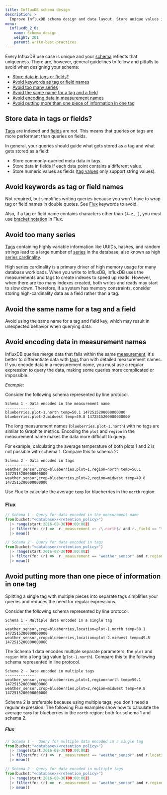```yaml
---
title: InfluxDB schema design
description: >
  Improve InfluxDB schema design and data layout. Store unique values in fields and other tips to reduce high cardinality in InfluxDB and make your data more performant.
menu:
  influxdb_2_0:
    name: Schema design
    weight: 201
    parent: write-best-practices
---
```


Every InfluxDB use case is unique and your [schema](/influxdb/v2.0/reference/glossary/#schema) reflects that uniqueness.
There are, however, general guidelines to follow and pitfalls to avoid when designing your schema:

- [Store data in tags or fields?](#store-data-in-tags-or-fields)
- [Avoid keywords as tag or field names](#avoid-keywords-as-tag-or-field-names)
- [Avoid too many series](#avoid-too-many-series)
- [Avoid the same name for a tag and a field](#avoid-the-same-name-for-a-tag-and-a-field)
- [Avoid encoding data in measurement names](#avoid-encoding-data-in-measurement-names)
- [Avoid putting more than one piece of information in one tag](#avoid-putting-more-than-one-piece-of-information-in-one-tag)
<!-- - [Recommendations for managing shard group duration](#shard-group-duration-management)
-->

## Store data in tags or fields?

[Tags](/influxdb/v2.0/reference/glossary/#tag) are indexed and [fields](/influxdb/v2.0/reference/glossary/#field) are not.
This means that queries on tags are more performant than queries on fields.

In general, your queries should guide what gets stored as a tag and what gets stored as a field:

- Store commonly-queried meta data in tags.
- Store data in fields if each data point contains a different value.
- Store numeric values as fields ([tag values](/influxdb/v2.0/reference/glossary/#tag-value) only support string values).

## Avoid keywords as tag or field names

Not required, but simplifies writing queries because you won't have to wrap tag or field names in double quotes.
See [Flux](/influxdb/v2.0/reference/flux/language/lexical-elements/#keywords) keywords to avoid.

Also, if a tag or field name contains characters other than `[A-z,_]`, you must use [bracket notation](/influxdb/v2.0/query-data/get-started/syntax-basics/#records) in Flux.

## Avoid too many series

[Tags](/influxdb/v2.0/reference/glossary/#tag) containing highly variable information like UUIDs, hashes, and random strings lead to a large number of [series](/influxdb/v2.0/reference/glossary/#series) in the database, also known as high [series cardinality](/influxdb/v2.0/reference/glossary/#series-cardinality).

High series cardinality is a primary driver of high memory usage for many database workloads.
When you write to InfluxDB, InfluxDB uses the measurements and tags to create indexes to speed up reads. However, when there are too many indexes created, both writes and reads may start to slow down.
Therefore, if a system has memory constraints, consider storing high-cardinality data as a field rather than a tag.

## Avoid the same name for a tag and a field

Avoid using the same name for a tag and field key, which may result in unexpected behavior when querying data.

## Avoid encoding data in measurement names

InfluxDB queries merge data that falls within the same [measurement](/influxdb/v2.0/reference/glossary/#measurement); it's better to differentiate data with [tags](/influxdb/v2.0/reference/glossary/#tag) than with detailed measurement names. If you encode data in a measurement name, you must use a regular expression to query the data, making some queries more complicated or impossible.

_Example:_

Consider the following schema represented by line protocol.

```
Schema 1 - Data encoded in the measurement name
-------------
blueberries.plot-1.north temp=50.1 1472515200000000000
blueberries.plot-2.midwest temp=49.8 1472515200000000000
```

The long measurement names (`blueberries.plot-1.north`) with no tags are similar to Graphite metrics.
Encoding the `plot` and `region` in the measurement name makes the data more difficult to query.

For example, calculating the average temperature of both plots 1 and 2 is not possible with schema 1.
Compare this to schema 2:

```
Schema 2 - Data encoded in tags
-------------
weather_sensor,crop=blueberries,plot=1,region=north temp=50.1 1472515200000000000
weather_sensor,crop=blueberries,plot=2,region=midwest temp=49.8 1472515200000000000
```

Use Flux to calculate the average `temp` for blueberries in the `north` region:

### Flux

```js
// Schema 1 - Query for data encoded in the measurement name
from(bucket:"<database>/<retention_policy>")
  |> range(start:2016-08-30T00:00:00Z)
  |> filter(fn: (r) =>  r._measurement =~ /\.north$/ and r._field == "temp")
  |> mean()

// Schema 2 - Query for data encoded in tags
from(bucket:"<database>/<retention_policy>")
  |> range(start:2016-08-30T00:00:00Z)
  |> filter(fn: (r) =>  r._measurement == "weather_sensor" and r.region == "north" and r._field == "temp")
  |> mean()
```

## Avoid putting more than one piece of information in one tag

Splitting a single tag with multiple pieces into separate tags simplifies your queries and reduces the need for regular expressions.

Consider the following schema represented by line protocol.

```
Schema 1 - Multiple data encoded in a single tag
-------------
weather_sensor,crop=blueberries,location=plot-1.north temp=50.1 1472515200000000000
weather_sensor,crop=blueberries,location=plot-2.midwest temp=49.8 1472515200000000000
```

The Schema 1 data encodes multiple separate parameters, the `plot` and `region` into a long tag value (`plot-1.north`).
Compare this to the following schema represented in line protocol.

```
Schema 2 - Data encoded in multiple tags
-------------
weather_sensor,crop=blueberries,plot=1,region=north temp=50.1 1472515200000000000
weather_sensor,crop=blueberries,plot=2,region=midwest temp=49.8 1472515200000000000
```

Schema 2 is preferable because using multiple tags, you don't need a regular expression.
The following Flux examples show how to calculate the average `temp` for blueberries in the `north` region; both for schema 1 and schema 2.

##### Flux

```js
// Schema 1 -  Query for multiple data encoded in a single tag
from(bucket:"<database>/<retention_policy>")
  |> range(start:2016-08-30T00:00:00Z)
  |> filter(fn: (r) =>  r._measurement == "weather_sensor" and r.location =~ /\.north$/ and r._field == "temp")
  |> mean()

// Schema 2 - Query for data encoded in multiple tags
from(bucket:"<database>/<retention_policy>")
  |> range(start:2016-08-30T00:00:00Z)
  |> filter(fn: (r) =>  r._measurement == "weather_sensor" and r.region == "north" and r._field == "temp")
  |> mean()
```

<!--
## Shard group duration management

InfluxDB stores data in shard groups.
Shard groups are organized by [buckets](/influxdb/v2.0/reference/glossary/#bucket) and store data with timestamps that fall within a specific time interval called the [shard duration](/influxdb/v1.8/concepts/glossary/#shard-duration).

If no shard group duration is provided, the shard group duration is determined by the RP [duration](/influxdb/v1.8/concepts/glossary/#duration) at the time the RP is created. The default values are:

| RP Duration  | Shard Group Duration  |
|---|---|
| < 2 days  | 1 hour  |
| >= 2 days and <= 6 months  | 1 day  |
| > 6 months  | 7 days  |

The shard group duration is also configurable per RP.
To configure the shard group duration, see [Retention Policy Management](/influxdb/v1.8/query_language/manage-database/#retention-policy-management).

### Shard group duration tradeoffs

Determining the optimal shard group duration requires finding the balance between:

- Better overall performance with longer shards
- Flexibility provided by shorter shards

#### Long shard group duration

Longer shard group durations let InfluxDB store more data in the same logical location.
This reduces data duplication, improves compression efficiency, and improves query speed in some cases.

#### Short shard group duration

Shorter shard group durations allow the system to more efficiently drop data and record incremental backups.
When InfluxDB enforces an RP it drops entire shard groups, not individual data points, even if the points are older than the RP duration.
A shard group will only be removed once a shard group's duration *end time* is older than the RP duration.

For example, if your RP has a duration of one day, InfluxDB will drop an hour's worth of data every hour and will always have 25 shard groups. One for each hour in the day and an extra shard group that is partially expiring, but isn't removed until the whole shard group is older than 24 hours.

>**Note:** A special use case to consider: filtering queries on schema data (such as tags, series, measurements) by time. For example, if you want to filter schema data within a one hour interval, you must set the shard group duration to 1h. For more information, see [filter schema data by time](/influxdb/v1.8/query_language/explore-schema/#filter-meta-queries-by-time).

### Shard group duration recommendations

The default shard group durations work well for most cases. However, high-throughput or long-running instances will benefit from using longer shard group durations.
Here are some recommendations for longer shard group durations:

| RP Duration  | Shard Group Duration  |
|---|---|
| <= 1 day  | 6 hours  |
| > 1 day and <= 7 days  | 1 day  |
| > 7 days and <= 3 months  | 7 days  |
| > 3 months  | 30 days  |
| infinite  | 52 weeks or longer  |

> **Note:** Note that `INF` (infinite) is not a [valid shard group duration](/influxdb/v1.8/query_language/manage-database/#retention-policy-management).
In extreme cases where data covers decades and will never be deleted, a long shard group duration like `1040w` (20 years) is perfectly valid.

Other factors to consider before setting shard group duration:

* Shard groups should be twice as long as the longest time range of the most frequent queries
* Shard groups should each contain more than 100,000 [points](/influxdb/v1.8/concepts/glossary/#point) per shard group
* Shard groups should each contain more than 1,000 points per [series](/influxdb/v1.8/concepts/glossary/#series)

#### Shard group duration for backfilling

Bulk insertion of historical data covering a large time range in the past creates a large number of shards at once.
The concurrent access and overhead of writing to hundreds or thousands of shards can quickly lead to slow performance and memory exhaustion.

When writing historical data, consider your ingest rate limits, volume, and existing data schema affects performance and memory.

-->
